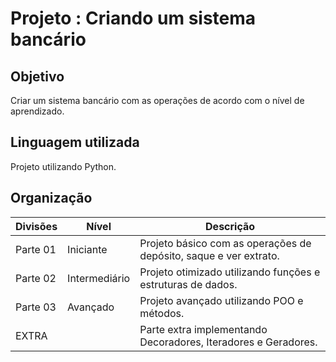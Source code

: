 
# Projeto : Criando um sistema bancário

## Objetivo
Criar um sistema bancário com as operações de acordo com o nível de aprendizado.

## Linguagem utilizada
Projeto utilizando Python.

## Organização

| Divisões | Nível | Descrição
| --- | --- | --- |
| Parte 01 | Iniciante | Projeto básico com as operações de depósito, saque e ver extrato.
| Parte 02 | Intermediário | Projeto otimizado utilizando funções e estruturas de dados.
| Parte 03 |  Avançado | Projeto avançado utilizando POO e métodos.
| EXTRA |              | Parte extra implementando Decoradores, Iteradores e Geradores. 